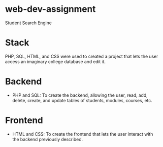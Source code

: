 # web-dev-assignment
Student Search Engine

# Stack
PHP, SQL, HTML, and CSS were used to created a project that lets the user access an imaginary college database and edit it.

# Backend
- PHP and SQL:  To create the backend, allowing the user,  read, add, delete, create, and update tables of students, modules, courses, etc.

# Frontend
- HTML and CSS: To create the frontend that lets the user interact with the backend previously described.
